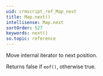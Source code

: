 ```yaml
---
uid: crmscript_ref_Map_next
title: Map.next()
intellisense: Map.next
sortOrder: 527
keywords: next()
so.topic: reference
---
```


Move internal iterator to next position.

Returns false if `eof()`, otherwise true.


